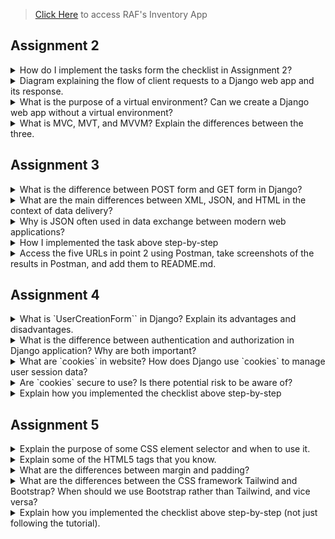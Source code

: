 > [Click Here](https://raf-inventory.adaptable.app/main/) to access RAF's Inventory App

## Assignment 2

<details>
<summary>How do I implement the tasks form the checklist in Assignment 2?</summary>

#### 1. Create a new Django project.
- When creating Django project, I started it with cloning the repository, so I don't have to connect local repository to the Github repository. So, I use this command:
    ```
    git clone [URL]
    ```
- Then I started by creating a virtual environment with:
    ```
    python -m venv env
    ```
- Then I need to activate the virtual environment with the following command:
    ```
    env\Scripts\activate.bat
    ```
- After that I have to set up dependencies, which are components required by the software to function, including libraries, frameworks, or packages. So, we create a .txt file named `requirements.txt`, and add some dependencies.
    ```
    django
    gunicorn
    whitenoise
    psycopg2-binary
    requests
    urllib3
    ```
- Install those dependencies with pip install:
    ```
    pip install -r requirements.txt
    ```
- Finally, I created the Django project with name `assignment2`, and note I don't know how to change this name to a new name because, at first I accidentally create the Django project with this name, and I want to change it with rafinventory, *please help*. I use this following command:
    ```
    django-admin startproject assignment2 .
    ```
- Then, I successfully create the Django project.
- In `settings.py`, I add `"*"` to `ALLOWED_HOSTS` for deployment purposes
- Finally, I create a `.gitignore` file.
#### 2. Create an app with the name main on that project:
- First, I did  it with this following command to create a new application `main`:
    ```
    python manage.py startapp main
    ```
- Then, I have to register `main` application to the project by adding `'main'` in the `INSTALLED_APPS` inside the `settings.py`.
- After that, I created new directory `templates` within the `main` application, and inside it we create `main.html`. Then we successfully create app main with HTML templates.

#### 3. Create URL routing configuration to access the `main` app.
- I add URL routing in `urls.py` to connect it to the `main` view. So, in the `urls.py` inside the `assignment2` directory, I import `include` funtion from module `django.urls`

- I add the URL pattern to direct it to the `main` view inside the `urlpatterns` variable.
    ```py
    path('main/', include('main.urls'))
    ```
- Finally, I successfully create URL routing configuration to the `main` app.

#### 4. Create a model on the main app with the name Item and some mandatory attributes:
- In the `models.py` I create a class named `Item` with this attributes:
    - `name` as the name of the item, with type `CharField`.
    - `amount` as the amount/count of the item, with type `IntegerField`.
    - `description` as the description of the item, with type `TextField`.
    - `category` as the category of the item, with type `TextField`.
    - `power` as the amount of power of the item, with type `IntegerField`.
- Then, I create model migrations with:
    ```
    python manage.py makemigrations
    ```
- After that, I apply the migrations with the local database:
    ```
    python manage.py migrate
    ```

#### 5. Create a funtion in `views.py` that returns an HTML template containing my application name, my name, and my class.
- First, I open `views.py` in the `main` application. Then on the file I add the following import statements, and add function `show_main`:
    ```py
    from django.shortcuts import render

    def show_main(request):
    context = {
        'application_name': 'RAF Inventory',
        'name': 'Rafif Firmansyah Aulia',
        'class': 'PBP KKI'
    }

    return render(request, 'main.html', context)
    ```
- After that, I replace created application name, name, and class in the `main.html` file in `templates`.

#### 6. Create a routing in `urls.py` to map the function `views.py` to an URL.
- I create a file `urls.py` inside `main` application directory, and fill it with this following code:
    ```py
    from django.urls import path
    from main.views import show_main
    
    app_name = 'main'

    urlpatterns = [
       path('', show_main, name='show_main'),
    ]
    ```
#### 7. Deploy the app to adaptable.
- First, perform add, commit, push to the github repository.
- Then, create new app in adaptable, and connect the repository to adaptable.
- After that, I use Python App template and PostgreSQL, then I chose python 3.10 as the version and in the start command I use:
    ```
    python manage.py migrate && gunicorn assignment2.wsgi
    ```
- Then enter the domain name, also check the HTTP Listener on PORT.
- Finally, deploy the app to adaptable.

</details>

<details>
<summary>Diagram explaining the flow of client requests to a Django web app and its response.</summary> 
![Alt text](image-1.png)

</details>

<details>
<summary>What is the purpose of a virtual environment? Can we create a Django web app without a virtual environment?</summary>

Virtual environment is a fundamental tool in Python development. It serves as an isolated workspace, ensuring that each project remains independent of others and the global Python environment. This isolation is critical for managing distinct Python and package versions required for different projects. Analogously, it's akin to maintaining an organized workspace. Just as you wouldn't want your tools intermingled in disarray, virtual environments keep project directories neat and tidy. Additionally, they simplify project sharing and enhance portability. In the context of Django web applications, virtual environments are imperative. They help manage dependencies, ensuring a clean and isolated environment conducive to project development. In conclusion, virtual environments are indispensable for maintaining order, preventing conflicts, and facilitating structured Python project development, particularly for Django web applications.

</details>

<details>
<summary>What is MVC, MVT, and MVVM? Explain the differences between the three.</summary>

- MVC, which stands for Model-View-Controller, is a software architecture. In this pattern, the Model takes care of storing data and managing application logic, the View presents data from the Model to users, and the Controller acts as a middleman between the Model and View.

- MVT, or Model-View-Template, is another software design pattern. Similar to MVC, the Model is responsible for data and application logic, the View displays data from the Model, and it connects this data to a Template. The Template defines how the user interface should look.

- MVVM, short for Model-View-ViewModel, is yet another architectural pattern. Here, the Model still stores data and logic, the View shows this data, and the ViewModel transforms data from the Model into a format that's easily presented and interacted with by the View.

MVC and MVT are quite alike, differing mainly in the terminology they use and how they implement their specific frameworks. On the other hand, MVVM emphasizes a clear separation between the View and ViewModel, focusing on data binding and two-way communication between them.

</details>

## Assignment 3

<details>
<summary>What is the difference between POST form and GET form in Django?</summary>

#### GET Form:
- Data is appended to the URL as query parameters.
- Data is visible in the URL.
- Used for read-only operations and sharing URLs.
- Limited data size due to URL length restrictions.

#### POST Form:
- Data is sent in the HTTP request body.
- Data is not visible in the URL.
- Used for operations that modify server-side data.
- No inherent data size limitations.

In Django, you can access form data via both POST and GET requests using the request object in your views. The choice depends on data sensitivity, the type of operation, and data size considerations.

</details>

<details>
<summary>What are the main differences between XML, JSON, and HTML in the context of data delivery?</summary>

#### Purpose:
- XML: Primarily for structured data exchange.
- JSON: Lightweight data exchange format.
- HTML: For creating web content.

#### Syntax:
- XML: Verbose with explicit tags.
- JSON: Simple key-value pairs and arrays.
- HTML: Uses specific tags for web content.

#### Data Types:
- XML: No built-in data types.
- JSON: Supports basic data types.
- HTML: Focuses on text, links, and media.

#### Readability:
- XML: Less human-readable.
- JSON: Highly readable.
- HTML: Designed for human consumption.

#### Usage:
- XML: Configuration files, data exchange.
- JSON: Web APIs, data exchange.
- HTML: Web content presentation.

</details>

<details>
<summary>Why is JSON often used in data exchange between modern web applications?</summary>

JSON is popular in web applications because it's lightweight, human-readable, works with any programming language, and is secure. Its efficiency, native JavaScript support, and compatibility with cross-domain requests make it a preferred format for data exchange, especially in web APIs.

</details>

<details>
<summary>How I implemented the task above step-by-step</summary>

 - Before creating form input, I have to implement a skeleton as a  view structure.

 - First I create a folder named `templates` in the root directory. Inside that I create a file named `based.html`. Inside of it I insert:

    ```html
    {% load static %}
    <!DOCTYPE html>
    <html lang="en">
        <head>
            <meta charset="UTF-8" />
            <meta
                name="viewport"
                content="width=device-width, initial-scale=1.0"
            />
            {% block meta %}
            {% endblock meta %}
        </head>

        <body>
            {% block content %}
            {% endblock content %}
        </body>
    </html>
    ```
- In the `settings.py` on the `assignment2` folder, I enable the detection of `base.html` as a template file

- In `templates` inside `main` folder, I change `main.html` with:
    ```html
    {% extends 'base.html' %}

    {% block content %}
        <h1>RAF Inventory</h1>

        <h5>Application name:</h5>
        <p>{{ application_name }}</p>

        <h5>Name:</h5>
        <p>{{ name }}</p>

        <h5>Class:</h5>
        <p>{{ class }}</p>
    {% endblock content %}
    ```

- Then, I start to create a Data input Form

- I create a new file inside `main` named `forms.py`, which is used to create a form structure that accepts data. Fill it with:
    ```py
    from django.forms import ModelForm
    from main.models import Item

    class ItemForm(ModelForm):
        class Meta:
            model = Item
            fields = ["name", "amount", "description", "category", "power"]
    ```
- In `views.py` in the `main` I add some of the code with import and a new function called `create_item`.
    ```py
    from django.http import HttpResponseRedirect
    from django.urls import reverse
    from main.forms import ItemForm
    from main.models import Item

    def create_item(request):
    form = ItemForm(request.POST or None)

    if form.is_valid() and request.method == "POST":
        form.save()
        return HttpResponseRedirect(reverse('main:show_main'))

    context = {'form': form}
    return render(request, "create_item.html", context)
    ```

- Then I change the `show_main` function inside this file with:
    ```py
    def show_main(request):
    items = Item.objects.all()

    context = {
        'application_name': 'RAF Inventory',
        'name': 'Rafif Firmansyah Aulia',
        'class': 'PBP KKI',
        'items': items,
    }

    return render(request, 'main.html', context)
    ```

- On `urls.py` inside `main` folder, I import previously created funtion, which is `create_item`.

- And I add new url path inside the `urlpatterns` to access the new importedd function.

- In `templates` directory inside `main`, I created new HTML file `create_item.html`. And fill it with this:
    ```py
    {% extends 'base.html' %} 

    {% block content %}
    <h1>Add New Item</h1>

    <form method="POST">
        {% csrf_token %}
        <table>
            {{ form.as_table }}
            <tr>
                <td></td>
                <td>
                    <input type="submit" value="Add Item"/>
                </td>
            </tr>
        </table>
    </form>

    {% endblock %}
    ```

- In `main.html` I modified new code between `{% block content %}` and `{% endblock content %}`.
    ```html
    <table>
        <tr>
            <th>Name</th>
            <th>Amount</th>
            <th>Description</th>
            <th>Category</th>
            <th>Power</th>
            <th>Date Added</th>
        </tr>

        {% comment %} Below is how to show the item data {% endcomment %}

        {% for item in items %}
            <tr>
                <td>{{item.name}}</td>
                <td>{{item.price}}</td>
                <td>{{item.description}}</td>
                <td>{{item.category}}</td>
                <td>{{item.power}}</td>
                <td>{{item.date_added}}</td>
            </tr>
        {% endfor %}
    </table>

    <br />

    <a href="{% url 'main:create_item' %}">
        <button>
            Add New Item
        </button>
    </a>

    {% endblock content %}
    ```

- After that I run migrate because I tried running with `py manage.py runserver` and it didn't work. So i run `py manage.py makemigrations` and after that `py manage.py makemigrations`.

- in `views.py` in the `main` folder I add import `HttpResponse` and `serializers` and add a new function called `show_xml` . This what I add:
    ```py
    from django.http import HttpResponse
    from django.core import serializers

    def show_xml(request):
        data = Item.objects.all()
        return HttpResponse(serializers.serialize("xml", data), content_type="application/xml")
    ```
- In `urls.py` inside `main`. I import the created function `show_xml`.
- Then route the urls path in the `urlpatterns`:
    ```py
    path('xml/', show_xml, name='show_xml'),
    ```
    add this code.

- Do the same thing with the **JSON**.

- I want to get the xml and json by ID. Firstly, I created new function `show_xml_by_id` with this code:
    ```py
    def show_xml_by_id(request, id):
        data = Item.objects.filter(pk=id)
        return HttpResponse(serializers.serialize("xml", data), content_type="application/xml")
    ```
    After that I import the code to `urls.py` and add path to `urlpatterns`.

- To implement the ** JSON by ID** I just do the same thing like the xml.

</details>

<details>
<summary>Access the five URLs in point 2 using Postman, take screenshots of the results in Postman, and add them to README.md.</summary>

- **HTML**
![Alt text](image-2.png)

- **XML**
![Alt text](image-3.png)

- **JSON**
![Alt text](image-4.png)

- **XML by ID**
![Alt text](image-5.png)

- **JSON by ID**
![Alt text](image-6.png)

</details>

## Assignment 4

<details>
<summary>What is `UserCreationForm`` in Django? Explain its advantages and disadvantages.</summary>

In Django, UserCreationForm is a built-in form class for creating user registration forms. It simplifies the process by providing fields for common registration data like username and password, along with validation. This form integrates seamlessly with Django's authentication system, making it easy to manage user accounts in Django applications. Developers can also customize it to fit their project's specific needs.

### Advantages of using the UserCreationForm, in Django:

1. `Ease of Use`: The UserCreationForm simplifies the process of creating user registration forms making it user friendly and straightforward.

2. `Integration`: It seamlessly integrates with Djangos authentication system ensuring an cohesive experience for users.

3. `Validation`: The UserCreationForm provides built in validation for fields ensuring data integrity and accuracy.

4. `Customization`: You have the flexibility to extend and customize the UserCreationForm according to your projects needs allowing for adaptability.

5. `Security`: The UserCreationForm takes care of security aspects such as password hashing ensuring that user credentials are stored securely.

6. `Consistency`: By utilizing the UserCreationForm you can maintain an user registration experience throughout your project promoting familiarity and ease of use.

### Disadvantages of using the UserCreationForm:

1. `Limited Fields`: The predefined set of fields offered by the UserCreationForm may not cover all requirements to your project. Additional customization might be necessary in cases.

2. `Flexibility`: Depending on your projects needs there could be instances where the default functionality provided by the UserCreationForm might not fully meet your requirements or necessitate additional modifications.

3. `Localization Effort`: If you require support in your application integrating it with the UserCreationForm might require some effort to ensure proper localization.

</details>

<details>
<summary>What is the difference between authentication and authorization in Django application? Why are both important?</summary>

Authentication verifies a user's identity, while authorization determines what actions or resources they can access. Both are vital for the security and functionality of a Django application, ensuring that users have the right level of access and protection of sensitive data.

</details>

<details>
<summary>What are `cookies` in website? How does Django use `cookies` to manage user session data?</summary>

Cookies are small data files sent from a web server to a user's browser and stored on their device. They're used for various purposes, including session management, remembering user preferences, tracking user behavior, etc. Django uses cookies for session management. When a user visits a Django site, it generates a unique session ID stored in a cookie. Django then stores user-specific data associated with that ID on the server. This allows Django to remember user sessions, authentication, and preferences across requests, making it easier to build interactive web applications.

</details>

<details>
<summary>Are `cookies` secure to use? Is there potential risk to be aware of?</summary>

Cookies themselves are not inherently secure. Their security depends on how they are used and the precautions taken by developers. Security risks include data exposure, session hijacking, and potential for cross-site scripting (XSS) or cross-site request forgery (CSRF) attacks. Properly configured and managed cookies can be secure, but developers must implement best practices to mitigate risks.

</details>

<details>
<summary>Explain how you implemented the checklist above step-by-step</summary>
- Firstly, I created Registration form

- Start with creating function `register` inside views.py with parameter `request`.

- Add imports for `redirects`, `UserCreationForm`, and `messages`.

- The funtion for `register` are:
    ```py
    def register(request):
        form = UserCreationForm()

        if request.method == "POST":
            form = UserCreationForm(request.POST)
            if form.is_valid():
                form.save()
                messages.success(request, 'Your account has been successfully created!')
                return redirect('main:login')
        context = {'form':form}
        return render(request, 'register.html', context)
    ```

- followed by creating `register.hmtl` inside `main/templates` directory, and create the HTML file for the Register new account page.

- Then we add path to the `urlpatterns`.

- After that I moved on to creating the login function. Start by importinng `authenticate` and `login` into the `views.py`.

- Then I add the `login_user` function to authenticate user.
    ```py
    def login_user(request):
        if request.method == 'POST':
            username = request.POST.get('username')
            password = request.POST.get('password')
            user = authenticate(request, username=username, password=password)
            if user is not None:
                login(request, user)
                return redirect('main:show_main')
            else:
                messages.info(request, 'Sorry, incorrect username or password. Please try again.')
        context = {}
        return render(request, 'login.html', context)
    ```

- Next I create new HTML file for login in the same directory as the `register.hmtl`.

- After that I create path for login_user in the `urlpatterns`

- Lastly, I have to create the Logout function into the website. The steps are the same like both of the function. In the function I add:
    ```py
    def logout_user(request):
        logout(request)
        return redirect('main:login')
    ```

- Then I add button for logout in the `main.html` and create path in the `urls.py`

- To restricts access for the User has to login/register into the main page, I import `login_required` into the `views.py`.

- The important part, I add the `@login_required(login_url='/login')` above the `show_main` function to restricts access to the main page only to the authenticated users.

- To use data from cookies I have to add last login feature.

- First, start with importing `datetime` into the `views.py`, then inside the `login_user` funtion modify the code inside `if user is not None` like this:
    ```py
    if user is not None:
        login(request, user)
        response = HttpResponseRedirect(reverse("main:show_main")) 
        response.set_cookie('last_login', str(datetime.datetime.now()))
        return response
    ```

- In the `show_main` funtion, I modified the `context = {}` inside `show_main` with this:

    ```py
    context = {
        'application_name': 'RAF Inventory',
        'name': request.user.username,
        'class': 'PBP KKI',
        'items': items,
        'data_count': data_count,
        'last_login': request.COOKIES['last_login']
        if 'last_login' in request.COOKIES.keys()
        else "",
    }
    ```
    the `if 'last_login' in request.COOKIES.keys()` i get it from pak Daya in the class session, it is to avoid the bug inside my code, because before adding this code I manage to encounter error while opening the localhost with the `last_login` error, and have to delete all the cookies in the browser.

- Then modify the `logout_user` with:
    ```py
    def logout_user(request):
        logout(request)
        response = HttpResponseRedirect(reverse('main:login'))
        response.delete_cookie('last_login')
        return response
    ```

- To connect the Item model to User model, I have to import `User` into the `models.py`.

- On the class Item i add this following code:
    ```py
    class Item(models.Model):
        user = models.ForeignKey(User, on_delete=models.CASCADE)
   ```

- Then in the `create_item` on `views.py` modify the code as this:
    ```py
    def create_item(request):
        form = ItemForm(request.POST or None)

        if form.is_valid() and request.method == "POST":
            item = form.save(commit=False)
            item.user = request.user
            item.save()
            return HttpResponseRedirect(reverse('main:show_main'))
    ```

- Then modify the `show_main` function with:
    ```py
    def show_main(request):
        items = Item.objects.filter(user=request.user)

        context = {
            'name': request.user.username,
    ```

- Then run `migrations` after changing the models.

</details>

## Assignment 5

<details>
<summary>Explain the purpose of some CSS element selector and when to use it.</summary>

1. `Universal Selector (*)`: Targets all elements on a page, sparingly used for common styles or resets.

2. `Type or Tag Selector`: Targets elements by their HTML tag name `(e.g., <h1>, <p>)`, used for styling all instances of a specific tag.

3. `Class Selector (.classname)`: Targets elements with a specific class attribute value, versatile for styling multiple elements with the same class.

4. `ID Selector (#idname)`: Targets a unique element with a specific id attribute value, suitable for styling a single, unique element.

5. `Attribute Selector ([attribute=value])`: Targets elements with a specific attribute and value, used for styling elements with a particular attribute value.

6. `Pseudo-class Selector (:pseudo-class)`: Targets elements in specific states or conditions, used for adding interactivity or styling based on user actions or element states.

</details>

<details>
<summary>Explain some of the HTML5 tags that you know.</summary>

1. `<nav>`: Defines a navigation menu or links to other pages. It's used for grouping navigation-related content, such as menus and links.

2. `<section>`: Represents a thematic grouping of content, such as chapters, articles, or subsections. It helps in organizing content and providing structural clarity.

3. `<details>` and `<summary>`: `<details>` is used to create a disclosure widget for additional information, and `<summary>` provides a label or summary for the details that can be expanded or collapsed.

</details>

<details>
<summary>What are the differences between margin and padding?</summary>

- Margin affects the space outside the element, influencing its position relative to other elements on the page.

- Padding affects the space inside the element, influencing the space between the content and the element's border.

</details>

<details>
<summary>What are the differences between the CSS framework Tailwind and Bootstrap? When should we use Bootstrap rather than Tailwind, and vice versa?</summary>

**Tailwind CSS and Bootstrap differ in their:**

1. Approach:

    - Tailwind: Utility-first, fine-grained control.
    - Bootstrap: Component-based, pre-designed components.

2. Customization:

    - Tailwind: Highly customizable.
    - Bootstrap: Limited customization.

3. File Size:

    - Tailwind: Smaller due to selective CSS.
    - Bootstrap: Larger, includes all component styles.

3. Learning Curve:

    - Tailwind: Steeper.
    - Bootstrap: Easier, beginner-friendly.

**Tailwind CSS:**
- Need fine-grained styling control.
- Prioritize customization.
- Comfortable with utility-first approach.

**Bootstrap:**
- Rapid prototyping.
- Prefer ready-made components.
- Simplicity and ease of use are key.

</details>

<details>
<summary>Explain how you implemented the checklist above step-by-step (not just following the tutorial).</summary>

- First I Add Bootstrap to the Django project by adding `<meta name="viewport">` inside `templates/base.html` file.

- Then I add Bootstrap and JavaScript by inserting both links into `templates/base.html`:
    ```html
    <head>
        {% block meta %}
            ...
        {% endblock meta %}
        <link href="https://cdn.jsdelivr.net/npm/bootstrap@5.3.2/dist/css/bootstrap.min.css" rel="stylesheet" integrity="sha384-T3c6CoIi6uLrA9TneNEoa7RxnatzjcDSCmG1MXxSR1GAsXEV/Dwwykc2MPK8M2HN" crossorigin="anonymous">
        <script src="https://code.jquery.com/jquery-3.6.0.min.js" integrity="sha384-KyZXEAg3QhqLMpG8r+J4jsl5c9zdLKaUk5Ae5f5b1bw6AUn5f5v8FZJoMxm6f5cH1" crossorigin="anonymous"></script>
    </head>
    ```
- Then I start by adding navbar into the application, I create it's own `navbar.html` in `main/templates` then I add this code:
    ```html
    {% block content %}
    <style>
        ul {
            list-style-type: none;
            margin: 0;
            padding: 0;
            overflow: hidden;
            background-color: #0000ff;
        }
        li {
            float: left;
        }
        li a {
            display: block;
            color: white;
            text-align: center;
            padding: 14px 16px;
            text-decoration: none;
        }
        li a:hover {
            background-color: #27a1ff;
        }
        .navbar-text {
            color: white;
            padding: 14px 16px;
        }
    </style>

    <ul>
        <li><a href="/">Home</a></li>
        <li class="navbar-text">Welcome to RAF Inventory</li>
        <li style="float:right"><a class="active" href="{% url 'main:logout' %}">Logout</a></li>
    </ul>
    {% endblock content %}
    ```

- Then if I want to show navbar in certain pages I just use `{% include 'navbar.html' %}` at the very top of the html file after block content.

- Then I create Edit Function into the application. Inside `views.py` add this following code:
    ```py
    def edit_item(request, id):
        item = Item.objects.get(pk = id)
        form = ItemForm(request.POST or None, instance=item)
        if form.is_valid() and request.method == "POST":
            form.save()
            return HttpResponseRedirect(reverse('main:show_main'))
        context = {'form': form}
        return render(request, "edit_product.html", context)
    ```

- Later on the html file of `edit_item.html` we modify the layout using bootstrap.

- Add import `edit_item` into `urls.py` and add path into `urlpatterns`

- After that, add buttons into `main.html` for `edit_item` pages.

### Modifying templates using bootstrap

- for `main.html`:

    ```html
    {% extends 'base.html' %}

    {% block content %}
    {% include 'navbar.html' %}

    <style>
        @import url('https://fonts.googleapis.com/css2?family=Poppins:wght@700&display=swap');
        html * {
            font-family: 'Poppins', sans-serif;
        }
        table {
        border-collapse: collapse;
        width: 80%;
        margin: 20px auto; 
        }

        td, th {
        border: 2px solid black;
        padding: 10px;
        text-align: center;
        background-color: rgb(206, 221, 255);
        }

        th {
        background-color: rgb(75, 132, 255);
        }

        body {
        background-color: rgb(255, 255, 255);
        margin: 0;
        padding: 0;
        text-align: center;
        }

        h1, h5, p {
        padding-left: 20px;
        margin: 10px 0; /* Berikan margin atas dan bawah yang lebih besar pada elemen-elemen ini */
        text-align: left;
        }
        </style>
        <h1 style="color: rgb(0, 81, 255);">RAF Inventory</h1> <hr>

        <h5>Account:</h5>
        <p>{{ name }}</p>

        <h5 style="text-align: center;">Inventory</h5>

    <table>
        <tr style="border: 2px solid black;">
            <th style="border: none;">Name</th>
            <th style="border: none;">Amount</th>
            <th style="border: none;">Description</th>
            <th style="border: none;">Category</th>
            <th style="border: none;">Power</th>
            <th style="border: none;"></th>
            <th style="border: none;"></th>
        </tr>

        {% comment %} Below is how to show the item data {% endcomment %}

        {% for item in items %}
            <tr>
                <td>{{item.name}}</td>
                <td>
                    <div style="display: flex; justify-content: space-between; align-items: center;">
                        <a style="text-decoration: none; color: black;" href="decrement/{{item.id}}">-</a>
                                {{ item.amount }}
                        <a style="text-decoration: none; color: black;" href="increment/{{item.id}}">+</a>
                    </div>
                    </td>
                <td>{{item.description}}</td>
                <td>{{item.category}}</td>
                <td>{{item.power}}</td>
                <td>
                    <a href="delete/{{item.id}}">
                        <button style="background-color: rgb(126, 167, 255);">
                            Remove
                        </button>
                    </a>
                </td>
                <td>
                    <a href="{% url 'main:edit' item.pk %}">
                        <button style="background-color: rgb(126, 167, 255);">
                            Edit
                        </button>
                    </a>
                </td>
            </tr>
        {% endfor %}
    </table>


    <br />
    <p style="text-align: center;">You have inserted {{ data_count }} items in this app</p>

    <a href="{% url 'main:create_item' %}">
        <button style="background-color: rgb(126, 167, 255);">
            Create Item
        </button>
    </a>

    <p>Last login session: {{ last_login }}</p>
    {% endblock content %}
    ```

- for `login.html`:

    ```html
    {% extends 'base.html' %}

    {% block meta %}
        <title>Login</title>
    {% endblock meta %}

    {% block content %}
    <style>
    .gradient-custom-2 {
        /* fallback for old browsers */
        background: #5f5dff;
        
        /* Chrome 10-25, Safari 5.1-6 */
        background: -webkit-linear-gradient(to right, #0000ff, #ff0000);
        
        /* W3C, IE 10+/ Edge, Firefox 16+, Chrome 26+, Opera 12+, Safari 7+ */
        background: linear-gradient(to right, #0000ff, #ff0000);
        }
        
        @media (min-width: 768px) {
        .gradient-form {
        height: 100vh !important;
        }
        }
        @media (min-width: 769px) {
        .gradient-custom-2 {
        border-top-right-radius: .3rem;
        border-bottom-right-radius: .3rem;
        }
        }
    </style>

    <section class="h-100 gradient-form" style="background-color: #eee;">
        <div class="container py-5 h-100">
        <div class="row d-flex justify-content-center align-items-center h-100">
            <div class="col-xl-10">
            <div class="card rounded-3 text-black">
                <div class="row g-0">
                <div class="col-lg-6">
                    <div class="card-body p-md-5 mx-md-4">
    
                    <div class="text-center">
                        <h4 class="mt-1 mb-5 pb-1">RAF Item Storage</h4>
                    </div>
    
                    <form method="POST" action="">
                        {% csrf_token %}
    
                        <div class="form-outline mb-4">
                            <input type="text" name="username" placeholder="Username" class="form-control">
                        <label class="form-label" for="form2Example11">Username</label>
                        </div>
    
                        <div class="form-outline mb-4">
                            <input type="password" name="password" placeholder="Password" class="form-control"></td>
                        <label class="form-label" for="form2Example22">Password</label>
                        </div>
    
                        <div class="text-center pt-1 mb-5 pb-1">
                        <button class="btn btn-primary btn-block fa-lg gradient-custom-2 mb-3" type="submit" value="Login">Log
                            in</button>
                        </div>
    
                        <div class="d-flex align-items-center justify-content-center pb-4">
                        <p class="mb-0 me-2">Don't have an account?</p>
                        <a class="btn btn-outline-danger" href="{% url 'main:register' %}">Register</a>
                        </div>
    
                    </form>
    
                    </div>
                </div>
                <div class="col-lg-6 d-flex align-items-center gradient-custom-2">
                    <div class="text-white px-3 py-4 p-md-5 mx-md-4">
                    <h4 class="mb-3">Welcome to RAF Item Storage</h4>
                    </div>
                </div>
                </div>
            </div>
            </div>
        </div>
        </div>
    </section>

    {% endblock content %}
    ```

- for `register.html`:

    ```html
    {% extends 'base.html' %}

    {% block meta %}
        <title>Register</title>
    {% endblock meta %}

    {% block content %}  
    <style>
    .gradient-custom-2 {
        /* fallback for old browsers */
        background: #5f5dff;
        
        /* Chrome 10-25, Safari 5.1-6 */
        background: -webkit-linear-gradient(to right, #0000ff, #ff0000);
        
        /* W3C, IE 10+/ Edge, Firefox 16+, Chrome 26+, Opera 12+, Safari 7+ */
        background: linear-gradient(to right, #0000ff, #ff0000);
        }
        
        @media (min-width: 768px) {
        .gradient-form {
        height: 100vh !important;
        }
        }
        @media (min-width: 769px) {
        .gradient-custom-2 {
        border-top-right-radius: .3rem;
        border-bottom-right-radius: .3rem;
        }
        }
    </style>

    <section class="h-100 gradient-form" style="background-color: #eee;">
        <div class="container py-5 h-100">
        <div class="row d-flex justify-content-center align-items-center h-100">
            <div class="col-xl-10">
            <div class="card rounded-3 text-black">
                <div class="row g-0">
                <div class="col-lg-6">
                    <div class="card-body p-md-5 mx-md-4">
    
                    <div class="text-center">
                        <h4 class="mt-1 mb-5 pb-1">Register Account</h4>
                    </div>
    
                    <form method="POST" action="">
                        {% csrf_token %}
    
                        <div class="form-outline mb-4">
                            <input type="text" name="username" maxlength="150" class="form-control" autocapitalize="none" autocomplete="username" autofocus required id="id_username">
                        <label class="form-label" for="id_username">Username</label>
                        </div>
    
                        <div class="form-outline mb-4">
                            <input type="password" name="password1" class="form-control" autocomplete="new-password" required id="id_password1" aria-autocomplete="list"></td>
                        <label class="form-label" for="id_password1">Password</label>
                        </div>

                        <div class="form-outline mb-4">
                            <input type="password" name="password2" class="form-control" autocomplete="new-password" required id="id_password2"></td>
                        <label class="form-label" for="id_password2">Password Confirmation</label>
                        </div>
    
    
                        <div class="text-center pt-1 mb-5 pb-1">
                        <button class="btn btn-primary btn-block fa-lg gradient-custom-2 mb-3" type="submit" value="Register">Register</button>
                        </div>
    
    
                    </form>
    
                    </div>
                </div>
                <div class="col-lg-6 d-flex align-items-center gradient-custom-2">
                    <div class="text-white px-3 py-4 p-md-5 mx-md-4">
                    <h4 class="mb-3">RAF Inventory</h4>
                    </div>
                </div>
                </div>
            </div>
            </div>
        </div>
        </div>
    </section>

    {% endblock content %}
    ```

- for `create_item`:

    ```html
    {% extends 'base.html' %} 

    {% block content %}
    {% include 'navbar.html' %}

    <style>
    .gradient-custom {
        /* fallback for old browsers */
        background: #14bdff;
        
        /* Chrome 10-25, Safari 5.1-6 */
        background: -webkit-linear-gradient(to right, rgb(255, 0, 0), rgb(0, 0, 255));
        
        /* W3C, IE 10+/ Edge, Firefox 16+, Chrome 26+, Opera 12+, Safari 7+ */
        background: linear-gradient(to right, rgb(255, 0, 0), rgb(0, 0, 255))
        }
    </style>

    <section class="vh-120 gradient-custom">
        <div class="container py-5 h-100">
        <div class="row d-flex justify-content-center align-items-center h-100">
            <div class="col-12 col-md-8 col-lg-6 col-xl-5">
            <div class="card bg-dark text-white" style="border-radius: 1rem;">
                <div class="card-body p-5 text-center">
                <div class="mb-md-5 mt-md-4 pb-5">
                    
                    <h2 class="fw-bold mb-2">Create Item</h2>
                    <p class="text-white-50 mb-5">Please enter specific item that you want to store!</p>
                    
                    <form method="POST" action="#">
                        {% csrf_token %}
                            <div class="form-outline form-white mb-4">
                                <input type="text" name="name" class="form-control form-control-lg" maxlength="255" required id="id_name"/>
                                <label class="form-label" for="id_name">Name</label>
                                </div>
            
                            <div class="form-outline form-white mb-4">
                                <input type="number" name="amount" id="id_amount" class="form-control form-control-lg" required/>
                                <label class="form-label" for="id_amount">Amount</label>
                                </div>
                            
                            <div class="form-outline form-white mb-4">
                                <textarea name="description" cols="20" rows="10" required="" id="id_description" data-gramm="false" wt-ignore-input="true" class="form-control form-control-lg"></textarea>
                                <label class="form-label" for="id_description">Description</label>
                                </div>
                            
                            <div class="form-outline form-white mb-4">
                                <textarea name="category" cols="40" rows="10" required="" id="id_category" data-gramm="false" wt-ignore-input="true" class="form-control form-control-lg"></textarea>
                                <label class="form-label" for="id_category">Category</label>
                                </div>
                            
                            <div class="form-outline form-white mb-4">
                                <input type="number" name="power" id="id_power" class="form-control form-control-lg" required/>
                                <label class="form-label" for="id_power">Power</label>
                                </div>
            
                            <input class="btn btn-outline-light btn-lg px-5" type="submit" value="Add Item"/>
                        </form>
                </div>
                </div>
            </div>
            </div>
        </div>
        </div>
    </section>
    {% endblock %}
    ```

- for `edit_item,htmnl`:

    ```html
    {% extends 'base.html' %}

    {% load static %}

    {% block content %}

    {% include 'navbar.html' %}

    <style>
    .gradient-custom {
        /* fallback for old browsers */
        background: #14bdff;
        
        /* Chrome 10-25, Safari 5.1-6 */
        background: -webkit-linear-gradient(to right, rgb(255, 0, 0), rgb(0, 0, 255));
        
        /* W3C, IE 10+/ Edge, Firefox 16+, Chrome 26+, Opera 12+, Safari 7+ */
        background: linear-gradient(to right, rgb(255, 0, 0), rgb(0, 0, 255))
        }
    </style>

    <section class="vh-120 gradient-custom">
        <div class="container py-5 h-100">
        <div class="row d-flex justify-content-center align-items-center h-100">
            <div class="col-12 col-md-8 col-lg-6 col-xl-5">
            <div class="card bg-dark text-white" style="border-radius: 1rem;">
                <div class="card-body p-5 text-center">
                <div class="mb-md-5 mt-md-4 pb-5">
                    
                    <h2 class="fw-bold mb-2">Edit Item</h2>
                    <p class="text-white-50 mb-5">You can freely edit item in this inventory!</p>
                    
                    <form method="POST" action="#">
                        {% csrf_token %}
                            <div class="form-outline form-white mb-4">
                                <input type="text" name="name" class="form-control form-control-lg" maxlength="255" required id="id_name" value="{{form.instance.name}}"/>
                                <label class="form-label" for="id_name">Name</label>
                                </div>
            
                            <div class="form-outline form-white mb-4">
                                <input type="number" name="amount" id="id_amount" class="form-control form-control-lg" required value="{{form.instance.amount}}"/>
                                <label class="form-label" for="id_amount">Amount</label>
                                </div>
                            
                            <div class="form-outline form-white mb-4">
                                <textarea name="description" cols="20" rows="10" required="" id="id_description" data-gramm="false" wt-ignore-input="true" class="form-control form-control-lg">{{form.instance.description}}</textarea>
                                <label class="form-label" for="id_description">Description</label>
                                </div>
                            
                            <div class="form-outline form-white mb-4">
                                <textarea name="category" cols="40" rows="10" required="" id="id_category" data-gramm="false" wt-ignore-input="true" class="form-control form-control-lg">{{form.instance.category}}</textarea>
                                <label class="form-label" for="id_category">Category</label>
                                </div>
                            
                            <div class="form-outline form-white mb-4">
                                <input type="number" name="power" id="id_power" class="form-control form-control-lg" required value="{{form.instance.power}}"/>
                                <label class="form-label" for="id_power">Power</label>
                                </div>
            
                            <input class="btn btn-outline-light btn-lg px-5" type="submit" value="Edit Item"/>
                        </form>
                </div>
                </div>
            </div>
            </div>
        </div>
        </div>
    </section>
    {% endblock %}
    ```